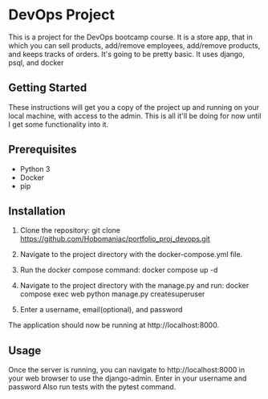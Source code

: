 # DevOps Project
This is a project for the DevOps bootcamp course. It is a store app, that in which you can sell products, add/remove employees, add/remove products, and keeps tracks of orders. It's going to be pretty basic. It uses django, psql, and docker

## Getting Started
These instructions will get you a copy of the project up and running on your local machine, with access to the admin. This is all it'll be doing for now until I get some functionality into it.

## Prerequisites
* Python 3
* Docker
* pip

## Installation
1. Clone the repository: git clone https://github.com/Hobomaniac/portfolio_proj_devops.git

2. Navigate to the project directory with the docker-compose.yml file.

3. Run the docker compose command: docker compose up -d

4. Navigate to the project directory with the manage.py and run: docker compose exec web python manage.py createsuperuser

5. Enter a username, email(optional), and password

The application should now be running at http://localhost:8000.

## Usage
Once the server is running, you can navigate to http://localhost:8000 in your web browser to use the django-admin. Enter in your username and password
Also run tests with the pytest command.
